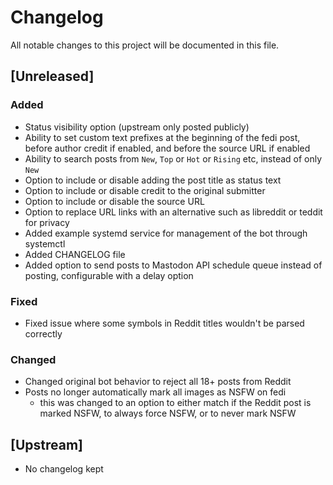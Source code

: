 # Changelog

All notable changes to this project will be documented in this file.

## [Unreleased]

### Added
- Status visibility option (upstream only posted publicly)
- Ability to set custom text prefixes at the beginning of the fedi post, before author credit if enabled, and before the source URL if enabled
- Ability to search posts from `New`, `Top` or `Hot` or `Rising` etc, instead of only `New`
- Option to include or disable adding the post title as status text
- Option to include or disable credit to the original submitter
- Option to include or disable the source URL
- Option to replace URL links with an alternative such as libreddit or teddit for privacy
- Added example systemd service for management of the bot through systemctl
- Added CHANGELOG file
- Added option to send posts to Mastodon API schedule queue instead of posting, configurable with a delay option

### Fixed

- Fixed issue where some symbols in Reddit titles wouldn't be parsed correctly

### Changed

- Changed original bot behavior to reject all 18+ posts from Reddit
- Posts no longer automatically mark all images as NSFW on fedi
   - this was changed to an option to either match if the Reddit post is marked NSFW, to always force NSFW, or to never mark NSFW 

## [Upstream]

- No changelog kept
